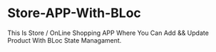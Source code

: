 # Store-APP-With-BLoc
This Is Store / OnLine Shopping APP Where You Can Add &amp;&amp; Update Product With BLoc State Managament.
